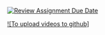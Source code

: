 [![Review Assignment Due Date](https://classroom.github.com/assets/deadline-readme-button-22041afd0340ce965d47ae6ef1cefeee28c7c493a6346c4f15d667ab976d596c.svg)](https://classroom.github.com/a/H5JtsbBo)

[![To upload videos to github]](https://github.com/Aero-ComSci/11-5-BaeztheProg/blob/main/Untitled%20video%20-%20Made%20with%20Clipchamp.mp4)
